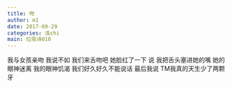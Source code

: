 ```yaml
---
title: 吻
author: m1
date: 2017-09-29
categories: 浊shi
main: 垃圾诗010
---
```


我与女孩亲吻
我说不如
我们来舌吻吧
她脸红了一下
说
我把舌头塞进她的嘴
她的眼神迷离
我的眼神饥渴
我们好久好久不能说话
最后我说
TM我真的天生少了两颗牙